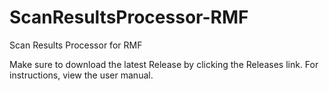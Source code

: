 # ScanResultsProcessor-RMF
Scan Results Processor for RMF

Make sure to download the latest Release by clicking the Releases link.
For instructions, view the user manual.
